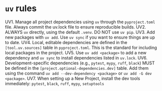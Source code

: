 # `uv` rules

UV1. Manage all project dependencies using `uv` through the `pyproject.toml` file. Always commit the uv.lock file to ensure reproducible builds.
UV2. ALWAYS `uv` directly, using the default `.venv`. DO NOT use `uv pip`.
UV3. Add new packages with `uv add`. Use `uv sync` if you want to ensure things are up to date.
UV4. Local, editable dependencies are defined in the `[tool.uv.sources]` table in `pyproject.toml`. This is the standard for including local packages in the project.
UV5. Use `uv add <package>` to add a new dependency and `uv sync` to install dependencies listed in `uv.lock`.
UV6. Development-specific dependencies (e.g., `pytest`, `mypy`, `ruff`, `black`) MUST be defined in the `[project.optional-dependencies.dev]` table. Add them using the command `uv add --dev-dependency <package>` or `uv add -G dev <package>`.
UV7. When setting up a New Project, install the dev tools immediately: `pytest`, `black`, `ruff`, `mypy`, `setuptools`
